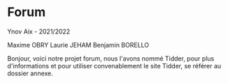 # Forum
Ynov Aix - 2021/2022


Maxime OBRY
Laurie JEHAM
Benjamin BORELLO

Bonjour, voici notre projet forum, nous l'avons nommé Tidder, pour plus d'informations et pour utiliser convenablement le site Tidder, se référer au dossier annexe.